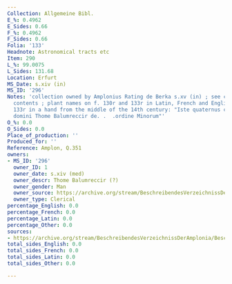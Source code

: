 ```yaml
---
Collection: Allgemeine Bibl.
E_%: 0.4962
E_Sides: 0.66
F_%: 0.4962
F_Sides: 0.66
Folia: '133'
Headnote: Astronomical tracts etc
Item: 290
L_%: 99.0075
L_Sides: 131.68
Location: Erfurt
MS_Date: s.xiv (in)
MS_ID: '296'
Notes: 'collection owned by Amplonius Rating de Berka s.xv (in) ; see catalogue for
  contents ; plant names on f. 130r and 133r in Latin, French and English ; on f.
  133r in a hand from the middle of the 14th century: "Iste quaternus constat. .  .dono
  domini Thome Balumreccir de. .  .ordine Minorum"'
O_%: 0.0
O_Sides: 0.0
Place_of_production: ''
Produced_for: ''
Reference: Amplon, Q.351
owners:
- MS_ID: '296'
  owner_ID: 1
  owner_date: s.xiv (med)
  owner_descr: Thome Balumreccir (?)
  owner_gender: Man
  owner_source: https://archive.org/stream/BeschreibendesVerzeichnissDerAmplonia/Beschreibendes_Verzeichniss_der_Amplonia#page/n651/mode/2up
  owner_type: Clerical
percentage_English: 0.0
percentage_French: 0.0
percentage_Latin: 0.0
percentage_Other: 0.0
sources:
- https://archive.org/stream/BeschreibendesVerzeichnissDerAmplonia/Beschreibendes_Verzeichniss_der_Amplonia#page/n651/mode/2up
total_sides_English: 0.0
total_sides_French: 0.0
total_sides_Latin: 0.0
total_sides_Other: 0.0

---
```


